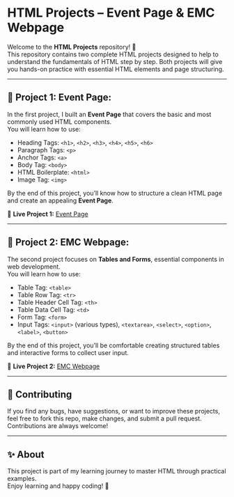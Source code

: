 # HTML Projects – Event Page & EMC Webpage

Welcome to the **HTML Projects** repository! 🎉  
This repository contains two complete HTML projects designed to help to understand the fundamentals of HTML step by step. Both projects will give you hands-on practice with essential HTML elements and page structuring.

---

## 📌 Project 1: Event Page:

In the first project, I built an **Event Page** that covers the basic and most commonly used HTML components.  
You will learn how to use:

- Heading Tags: `<h1>`, `<h2>`, `<h3>`, `<h4>`, `<h5>`, `<h6>`
- Paragraph Tags: `<p>`
- Anchor Tags: `<a>`
- Body Tag: `<body>`
- HTML Boilerplate: `<html>`
- Image Tag: `<img>`

By the end of this project, you’ll know how to structure a clean HTML page and create an appealing **Event Page**.

🔗 **Live Project 1:** [Event Page](https://divyadharshinee.neocities.org/event_page/event)

---

## 📌 Project 2: EMC Webpage:

The second project focuses on **Tables and Forms**, essential components in web development.  
You will learn how to use:

- Table Tag: `<table>`
- Table Row Tag: `<tr>`
- Table Header Cell Tag: `<th>`
- Table Data Cell Tag: `<td>`
- Form Tag: `<form>`
- Input Tags: `<input>` (various types), `<textarea>`, `<select>`, `<option>`, `<label>`, `<button>`

By the end of this project, you’ll be comfortable creating structured tables and interactive forms to collect user input.

🔗 **Live Project 2:** [EMC Webpage](https://divyadharshinee.neocities.org/EMC%20Webpage/)

---

## 🤝 Contributing

If you find any bugs, have suggestions, or want to improve these projects, feel free to fork this repo, make changes, and submit a pull request. Contributions are always welcome!

---

## ✨ About

This project is part of my learning journey to master HTML through practical examples.  
Enjoy learning and happy coding! 🚀
